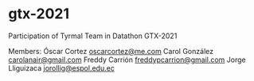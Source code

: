 # gtx-2021

Participation of Tyrmal Team in Datathon GTX-2021

Members:
Óscar Cortez oscarcortez@me.com
Carol González carolanair@gmail.com
Freddy Carrión freddypcarrion@gmail.com
Jorge Lliguizaca jorollig@espol.edu.ec
